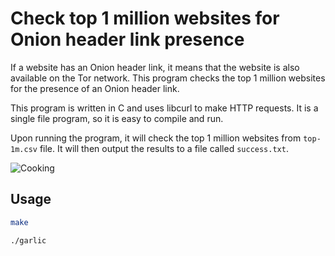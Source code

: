 # Check top 1 million websites for Onion header link presence

If a website has an Onion header link, it means that the website is also available on the Tor network. This program checks the top 1 million websites for the presence of an Onion header link.

This program is written in C and uses libcurl to make HTTP requests. It is a single file program, so it is easy to compile and run.

Upon running the program, it will check the top 1 million websites from `top-1m.csv` file. It will then output the results to a file called `success.txt`.

![Cooking](https://user-images.githubusercontent.com/296714/210117490-57980824-42c8-46ba-a7d2-21656879d3d9.png)

## Usage


```sh
make

./garlic
```
